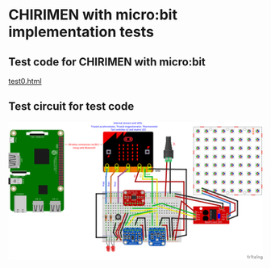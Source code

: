 # CHIRIMEN with micro:bit implementation tests

## Test code for CHIRIMEN with micro:bit

[test0.html](test0.html)

## Test circuit for test code

![test circuit](../imgs/test0.png)
